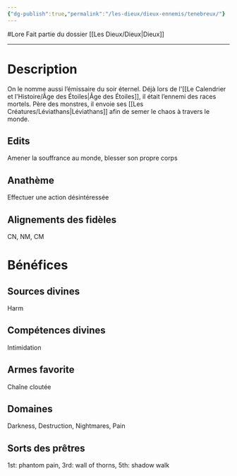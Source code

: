 ```yaml
---
{"dg-publish":true,"permalink":"/les-dieux/dieux-ennemis/tenebreux/"}
---
```


#Lore
Fait partie du dossier [[Les Dieux/Dieux\|Dieux]]

-------

# Description
On le nomme aussi l’émissaire du soir éternel. Déjà lors de l'[[Le Calendrier et l'Histoire/Âge des Étoiles\|Âge des Étoiles]], il était l’ennemi des races mortels. Père des monstres, il envoie ses [[Les Créatures/Léviathans\|Léviathans]] afin de semer le chaos à travers le monde.
## Edits
Amener la souffrance au monde, blesser son propre corps
## Anathème
Effectuer une action désintéressée
## Alignements des fidèles
CN, NM, CM
# Bénéfices
## Sources divines
Harm
## Compétences divines
Intimidation
## Armes favorite
Chaîne cloutée
## Domaines
Darkness, Destruction, Nightmares, Pain
## Sorts des prêtres
1st: phantom pain, 3rd: wall of thorns, 5th: shadow walk